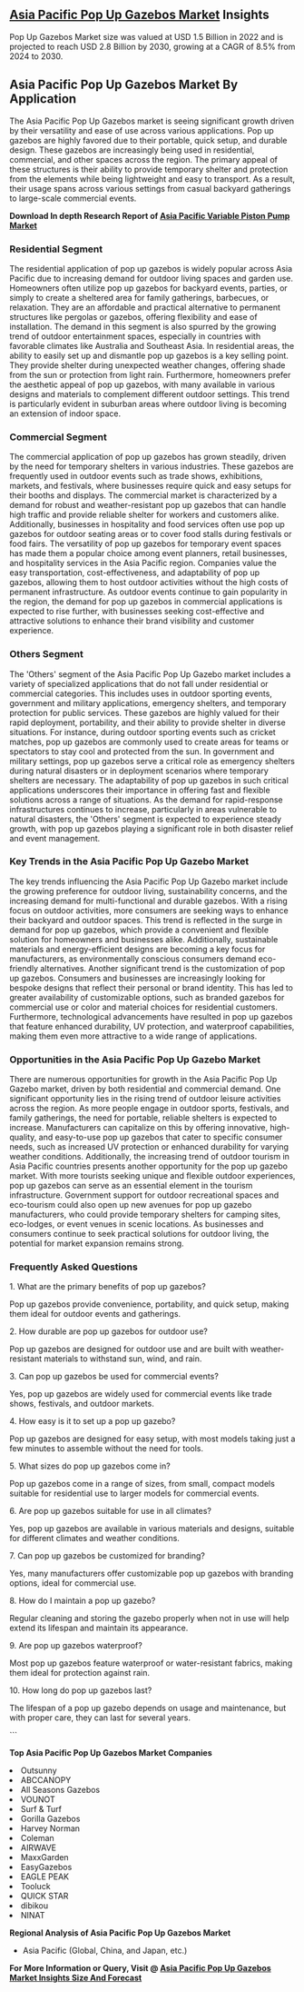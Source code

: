 <h2><a href="https://www.verifiedmarketreports.com/download-sample/?rid=354338&amp;utm_source=Github-Feb&amp;utm_medium=219" target="_blank">Asia Pacific Pop Up Gazebos Market</a> Insights</h2><p>Pop Up Gazebos Market size was valued at USD 1.5 Billion in 2022 and is projected to reach USD 2.8 Billion by 2030, growing at a CAGR of 8.5% from 2024 to 2030.</p><p><h2>Asia Pacific Pop Up Gazebos Market By Application</h2> The Asia Pacific Pop Up Gazebos market is seeing significant growth driven by their versatility and ease of use across various applications. Pop up gazebos are highly favored due to their portable, quick setup, and durable design. These gazebos are increasingly being used in residential, commercial, and other spaces across the region. The primary appeal of these structures is their ability to provide temporary shelter and protection from the elements while being lightweight and easy to transport. As a result, their usage spans across various settings from casual backyard gatherings to large-scale commercial events. <p><p><strong>Download In depth Research Report of <a href="https://www.verifiedmarketreports.com/download-sample/?rid=236118&amp;utm_source=Pulse-Dec&amp;utm_medium=219" target="_blank">Asia Pacific Variable Piston Pump Market</a></strong></p></p> <h3>Residential Segment</h3> The residential application of pop up gazebos is widely popular across Asia Pacific due to increasing demand for outdoor living spaces and garden use. Homeowners often utilize pop up gazebos for backyard events, parties, or simply to create a sheltered area for family gatherings, barbecues, or relaxation. They are an affordable and practical alternative to permanent structures like pergolas or gazebos, offering flexibility and ease of installation. The demand in this segment is also spurred by the growing trend of outdoor entertainment spaces, especially in countries with favorable climates like Australia and Southeast Asia. In residential areas, the ability to easily set up and dismantle pop up gazebos is a key selling point. They provide shelter during unexpected weather changes, offering shade from the sun or protection from light rain. Furthermore, homeowners prefer the aesthetic appeal of pop up gazebos, with many available in various designs and materials to complement different outdoor settings. This trend is particularly evident in suburban areas where outdoor living is becoming an extension of indoor space. <h3>Commercial Segment</h3> The commercial application of pop up gazebos has grown steadily, driven by the need for temporary shelters in various industries. These gazebos are frequently used in outdoor events such as trade shows, exhibitions, markets, and festivals, where businesses require quick and easy setups for their booths and displays. The commercial market is characterized by a demand for robust and weather-resistant pop up gazebos that can handle high traffic and provide reliable shelter for workers and customers alike. Additionally, businesses in hospitality and food services often use pop up gazebos for outdoor seating areas or to cover food stalls during festivals or food fairs. The versatility of pop up gazebos for temporary event spaces has made them a popular choice among event planners, retail businesses, and hospitality services in the Asia Pacific region. Companies value the easy transportation, cost-effectiveness, and adaptability of pop up gazebos, allowing them to host outdoor activities without the high costs of permanent infrastructure. As outdoor events continue to gain popularity in the region, the demand for pop up gazebos in commercial applications is expected to rise further, with businesses seeking cost-effective and attractive solutions to enhance their brand visibility and customer experience. <h3>Others Segment</h3> The 'Others' segment of the Asia Pacific Pop Up Gazebo market includes a variety of specialized applications that do not fall under residential or commercial categories. This includes uses in outdoor sporting events, government and military applications, emergency shelters, and temporary protection for public services. These gazebos are highly valued for their rapid deployment, portability, and their ability to provide shelter in diverse situations. For instance, during outdoor sporting events such as cricket matches, pop up gazebos are commonly used to create areas for teams or spectators to stay cool and protected from the sun. In government and military settings, pop up gazebos serve a critical role as emergency shelters during natural disasters or in deployment scenarios where temporary shelters are necessary. The adaptability of pop up gazebos in such critical applications underscores their importance in offering fast and flexible solutions across a range of situations. As the demand for rapid-response infrastructures continues to increase, particularly in areas vulnerable to natural disasters, the 'Others' segment is expected to experience steady growth, with pop up gazebos playing a significant role in both disaster relief and event management. <h3>Key Trends in the Asia Pacific Pop Up Gazebo Market</h3> The key trends influencing the Asia Pacific Pop Up Gazebo market include the growing preference for outdoor living, sustainability concerns, and the increasing demand for multi-functional and durable gazebos. With a rising focus on outdoor activities, more consumers are seeking ways to enhance their backyard and outdoor spaces. This trend is reflected in the surge in demand for pop up gazebos, which provide a convenient and flexible solution for homeowners and businesses alike. Additionally, sustainable materials and energy-efficient designs are becoming a key focus for manufacturers, as environmentally conscious consumers demand eco-friendly alternatives. Another significant trend is the customization of pop up gazebos. Consumers and businesses are increasingly looking for bespoke designs that reflect their personal or brand identity. This has led to greater availability of customizable options, such as branded gazebos for commercial use or color and material choices for residential customers. Furthermore, technological advancements have resulted in pop up gazebos that feature enhanced durability, UV protection, and waterproof capabilities, making them even more attractive to a wide range of applications. <h3>Opportunities in the Asia Pacific Pop Up Gazebo Market</h3> There are numerous opportunities for growth in the Asia Pacific Pop Up Gazebo market, driven by both residential and commercial demand. One significant opportunity lies in the rising trend of outdoor leisure activities across the region. As more people engage in outdoor sports, festivals, and family gatherings, the need for portable, reliable shelters is expected to increase. Manufacturers can capitalize on this by offering innovative, high-quality, and easy-to-use pop up gazebos that cater to specific consumer needs, such as increased UV protection or enhanced durability for varying weather conditions. Additionally, the increasing trend of outdoor tourism in Asia Pacific countries presents another opportunity for the pop up gazebo market. With more tourists seeking unique and flexible outdoor experiences, pop up gazebos can serve as an essential element in the tourism infrastructure. Government support for outdoor recreational spaces and eco-tourism could also open up new avenues for pop up gazebo manufacturers, who could provide temporary shelters for camping sites, eco-lodges, or event venues in scenic locations. As businesses and consumers continue to seek practical solutions for outdoor living, the potential for market expansion remains strong. <h3>Frequently Asked Questions</h3> <p>1. What are the primary benefits of pop up gazebos?</p> <p>Pop up gazebos provide convenience, portability, and quick setup, making them ideal for outdoor events and gatherings.</p> <p>2. How durable are pop up gazebos for outdoor use?</p> <p>Pop up gazebos are designed for outdoor use and are built with weather-resistant materials to withstand sun, wind, and rain.</p> <p>3. Can pop up gazebos be used for commercial events?</p> <p>Yes, pop up gazebos are widely used for commercial events like trade shows, festivals, and outdoor markets.</p> <p>4. How easy is it to set up a pop up gazebo?</p> <p>Pop up gazebos are designed for easy setup, with most models taking just a few minutes to assemble without the need for tools.</p> <p>5. What sizes do pop up gazebos come in?</p> <p>Pop up gazebos come in a range of sizes, from small, compact models suitable for residential use to larger models for commercial events.</p> <p>6. Are pop up gazebos suitable for use in all climates?</p> <p>Yes, pop up gazebos are available in various materials and designs, suitable for different climates and weather conditions.</p> <p>7. Can pop up gazebos be customized for branding?</p> <p>Yes, many manufacturers offer customizable pop up gazebos with branding options, ideal for commercial use.</p> <p>8. How do I maintain a pop up gazebo?</p> <p>Regular cleaning and storing the gazebo properly when not in use will help extend its lifespan and maintain its appearance.</p> <p>9. Are pop up gazebos waterproof?</p> <p>Most pop up gazebos feature waterproof or water-resistant fabrics, making them ideal for protection against rain.</p> <p>10. How long do pop up gazebos last?</p> <p>The lifespan of a pop up gazebo depends on usage and maintenance, but with proper care, they can last for several years.</p> ```</p><p><strong>Top Asia Pacific Pop Up Gazebos Market Companies</strong></p><div data-test-id=""><p><li>Outsunny</li><li> ABCCANOPY</li><li> All Seasons Gazebos</li><li> VOUNOT</li><li> Surf & Turf</li><li> Gorilla Gazebos</li><li> Harvey Norman</li><li> Coleman</li><li> AIRWAVE</li><li> MaxxGarden</li><li> EasyGazebos</li><li> EAGLE PEAK</li><li> Tooluck</li><li> QUICK STAR</li><li> dibikou</li><li> NINAT</li></p><div><strong>Regional Analysis of&nbsp;Asia Pacific Pop Up Gazebos Market</strong></div><ul><li dir="ltr"><p dir="ltr">Asia Pacific (Global, China, and Japan, etc.)</p></li></ul><p><strong>For More Information or Query, Visit @&nbsp;</strong><strong><a href="https://www.verifiedmarketreports.com/product/pop-up-gazebos-market/?utm_source=Github-Feb&amp;utm_medium=219" target="_blank">Asia Pacific Pop Up Gazebos Market Insights Size And Forecast</a></strong></p></div><h2>&nbsp;</h2><div data-test-id="">&nbsp;</div>
